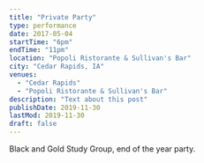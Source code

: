 ```yaml
---
title: "Private Party"
type: performance
date: 2017-05-04
startTime: "6pm"
endTime: "11pm"
location: "Popoli Ristorante & Sullivan's Bar"
city: "Cedar Rapids, IA"
venues:
  - "Cedar Rapids"
  - "Popoli Ristorante & Sullivan's Bar"
description: "Text about this post"
publishDate: 2019-11-30
lastMod: 2019-11-30
draft: false
---
```


Black and Gold Study Group, end of the year party.
